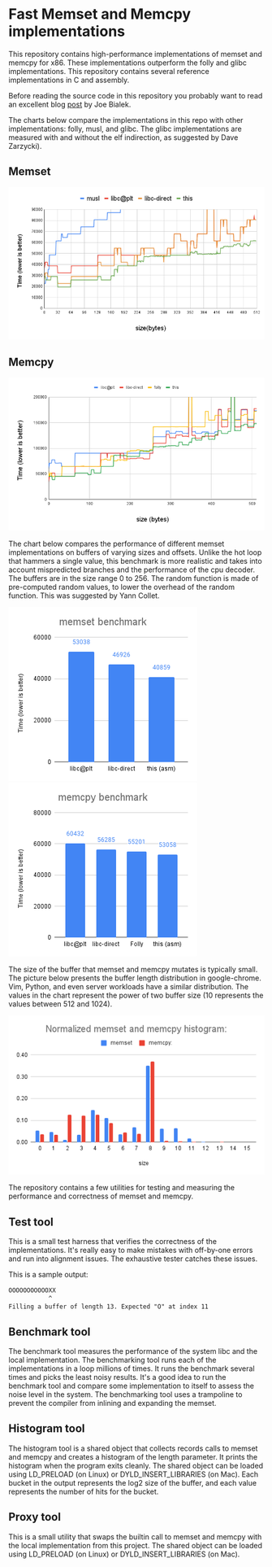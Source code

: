 # Fast Memset and Memcpy implementations

This repository contains high-performance implementations of memset and memcpy
for x86. These implementations outperform the folly and glibc implementations.
This repository contains several reference implementations in C and assembly.

Before reading the source code in this repository you probably want to read an
excellent blog [post](https://msrc-blog.microsoft.com/2021/01/11/building-faster-amd64-memset-routines/)
by Joe Bialek.

The charts below compare the implementations in this repo with other
implementations: folly, musl, and glibc.  The glibc implementations are measured
with and without the elf indirection, as suggested by Dave Zarzycki).

## Memset
![Memset](docs/memset_bench.png)

## Memcpy
![Memcpy](docs/memcpy_bench.png)

The chart below compares the performance of different memset implementations on
buffers of varying sizes and offsets. Unlike the hot loop that hammers a single
value, this benchmark is more realistic and takes into account mispredicted
branches and the performance of the cpu decoder. The buffers are in the size
range 0 to 256. The random function is made of pre-computed random values, to
lower the overhead of the random function.  This was suggested by Yann Collet.

![memset](docs/memset_r.png) ![memcpy](docs/memcpy_r.png)

The size of the buffer that memset and memcpy mutates is typically small. The
picture below presents the buffer length distribution in google-chrome. Vim,
Python, and even server workloads have a similar distribution. The values in the
chart represent the power of two buffer size (10 represents the values between
512 and 1024).
 
![Histogram](docs/hist.png)

The repository contains a few utilities for testing and measuring the
performance and correctness of memset and memcpy.

## Test tool

This is a small test harness that verifies the correctness of the
implementations. It's really easy to make mistakes with off-by-one errors and
run into alignment issues. The exhaustive tester catches these issues.

This is a sample output:
```
OOOOOOOOOOOXX
           ^
Filling a buffer of length 13. Expected "O" at index 11
```

## Benchmark tool

The benchmark tool measures the performance of the system libc and the local
implementation. The benchmarking tool runs each of the implementations in a loop
millions of times. It runs the benchmark several times and picks the least noisy
results. It's a good idea to run the benchmark tool and compare some
implementation to itself to assess the noise level in the system. The
benchmarking tool uses a trampoline to prevent the compiler from inlining and
expanding the memset.

## Histogram tool

The histogram tool is a shared object that collects records calls to memset and
memcpy and creates a histogram of the length parameter. It prints the histogram
when the program exits cleanly. The shared object can be loaded using
LD\_PRELOAD (on Linux) or DYLD\_INSERT\_LIBRARIES (on Mac). Each bucket in the
output represents the log2 size of the buffer, and each value represents the
number of hits for the bucket.

## Proxy tool

This is a small utility that swaps the builtin call to memset and memcpy with
the local implementation from this project. The shared object can be loaded
using LD\_PRELOAD (on Linux) or DYLD\_INSERT\_LIBRARIES (on Mac).

